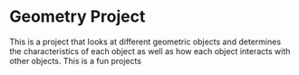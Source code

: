 # Geometry Project
This is a project that looks at different geometric objects and determines the characteristics of each object as well as how each object interacts with other objects.
This is a fun projects
